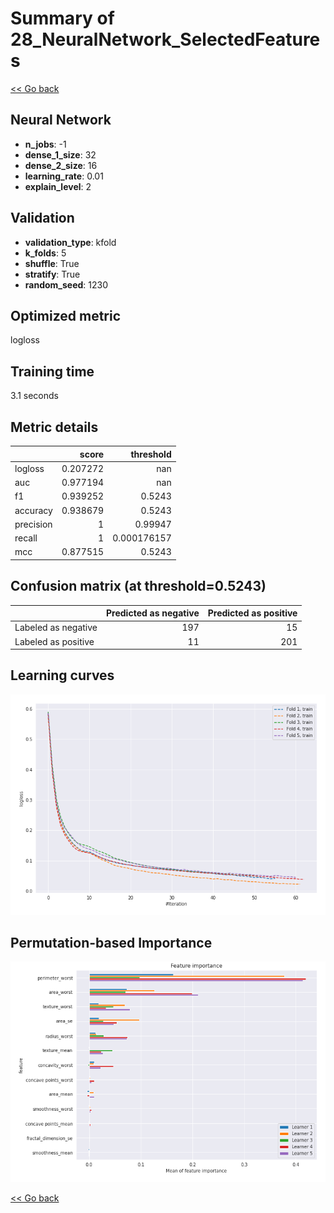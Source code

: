 # Summary of 28_NeuralNetwork_SelectedFeatures

[<< Go back](../README.md)


## Neural Network
- **n_jobs**: -1
- **dense_1_size**: 32
- **dense_2_size**: 16
- **learning_rate**: 0.01
- **explain_level**: 2

## Validation
 - **validation_type**: kfold
 - **k_folds**: 5
 - **shuffle**: True
 - **stratify**: True
 - **random_seed**: 1230

## Optimized metric
logloss

## Training time

3.1 seconds

## Metric details
|           |    score |     threshold |
|:----------|---------:|--------------:|
| logloss   | 0.207272 | nan           |
| auc       | 0.977194 | nan           |
| f1        | 0.939252 |   0.5243      |
| accuracy  | 0.938679 |   0.5243      |
| precision | 1        |   0.99947     |
| recall    | 1        |   0.000176157 |
| mcc       | 0.877515 |   0.5243      |


## Confusion matrix (at threshold=0.5243)
|                     |   Predicted as negative |   Predicted as positive |
|:--------------------|------------------------:|------------------------:|
| Labeled as negative |                     197 |                      15 |
| Labeled as positive |                      11 |                     201 |

## Learning curves
![Learning curves](learning_curves.png)

## Permutation-based Importance
![Permutation-based Importance](permutation_importance.png)

[<< Go back](../README.md)
